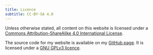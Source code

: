 ```yaml
---
title: Licence
subtitle: CC-BY-SA 4.0
---
```


Unless otherwise stated, all content on this website is licensed under a [Commons Attribution-ShareAlike 4.0 International License](https://creativecommons.org/licenses/by-sa/4.0/).

The source code for my website is available on my [GitHub page](https://github.com/pranshugaba/hugo-website). It is licensed under a [GNU GPLv3 licence](https://github.com/pranshugaba/pranshugaba.github.io/blob/main/LICENCE.md).